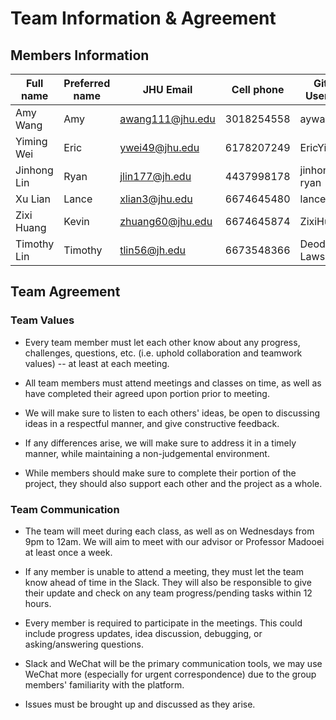 # Team Information & Agreement

## Members Information

| Full name | Preferred name | JHU Email | Cell phone | GitHub Username |
|-----------|----------------|-----------|------------|-----------------|
| Amy Wang | Amy | awang111@jhu.edu | 3018254558 | aywangmd |
| Yiming Wei  | Eric |ywei49@jhu.edu| 6178207249 | EricYiming |
| Jinhong Lin | Ryan | jlin177@jh.edu | 4437998178 | jinhonglin-ryan |
| Xu Lian | Lance | xlian3@jhu.edu | 6674645480 | lancelianl |
| Zixi Huang | Kevin | zhuang60@jhu.edu | 6674645874 | ZixiHuang66 |
| Timothy Lin | Timothy | tlin56@jh.edu | 6673548366 | Deodat-Lawson |

## Team Agreement

### Team Values

- Every team member must let each other know about any progress, challenges, questions, etc. (i.e. uphold collaboration and teamwork values) -- at least at each meeting.

- All team members must attend meetings and classes on time, as well as have completed their agreed upon portion prior to meeting. 

- We will make sure to listen to each others' ideas, be open to discussing ideas in a respectful manner, and give constructive feedback. 

- If any differences arise, we will make sure to address it in a timely manner, while maintaining a non-judgemental environment. 

- While members should make sure to complete their portion of the project, they should also support each other and the project as a whole.


### Team Communication

- The team will meet during each class, as well as on Wednesdays from 9pm to 12am. We will aim to meet with our advisor or Professor Madooei at least once a week.

- If any member is unable to attend a meeting, they must let the team know ahead of time in the Slack. They will also be responsible to give their update and check on any team progress/pending tasks within 12 hours. 

- Every member is required to participate in the meetings. This could include progress updates, idea discussion, debugging, or asking/answering questions.

- Slack and WeChat will be the primary communication tools, we may use WeChat more (especially for urgent correspondence) due to the group members' familiarity with the platform.
    
- Issues must be brought up and discussed as they arise.